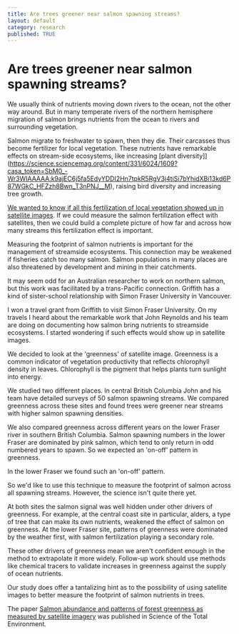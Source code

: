 ```yaml
---
title: Are trees greener near salmon spawning streams?
layout: default
category: research
published: TRUE
---  
```


# Are trees greener near salmon spawning streams?

We usually think of nutrients moving down rivers to the ocean, not the other way around. But in many temperate rivers of the northern hemisphere migration of salmon brings nutrients from the ocean to rivers and surrounding vegetation.

Salmon migrate to freshwater to spawn, then they die. Their carcasses thus become fertilizer for local vegetation. These nutrients have remarkable effects on stream-side ecosystems, like increasing [plant diversity]](https://science.sciencemag.org/content/331/6024/1609?casa_token=SbM0_-Wr3WIAAAAA:k9ajEC6j5fa5EdyYDDI2Hn7tpkR5RgV3j4tiSi7bYhidXBi13kd6P87WGkC_HFZzh8Bwn_T3nPNJ__M), raising bird diversity and increasing tree growth.

[We wanted to know if all this fertilization of local vegetation showed up in satellite images](https://www.sciencedirect.com/science/article/pii/S0048969720319616). If we could measure the salmon fertilization effect with satellites, then we could build a complete picture of how far and across how many streams this fertilization effect is important.

Measuring the footprint of salmon nutrients is important for the management of streamside ecosystems. This connection may be weakened if fisheries catch too many salmon. Salmon populations in many places are also threatened by development and mining in their catchments.

It may seem odd for an Australian researcher to work on northern salmon, but this work was facilitated by a trans-Pacific connection. Griffith has a kind of sister-school relationship with Simon Fraser University in Vancouver.

I won a travel grant from Griffith to visit Simon Fraser University. On my travels I heard about the remarkable work that John Reynolds and his team are doing on documenting how salmon bring nutrients to streamside ecosystems. I started wondering if such effects would show up in satellite images.

We decided to look at the 'greenness' of satellite image. Greenness is a common indicator of vegetation productivity that reflects chlorophyll density in leaves. Chlorophyll is the pigment that helps plants turn sunlight into energy.

We studied two different places. In central British Columbia John and his team have detailed surveys of 50 salmon spawning streams. We compared greenness across these sites and found trees were greener near streams with higher salmon spawning densities.

We also compared greenness across different years on the lower Fraser river in southern British Columbia. Salmon spawning numbers in the lower Fraser are dominated by pink salmon, which tend to only return in odd numbered years to spawn. So we expected an 'on-off' pattern in greenness.

In the lower Fraser we found such an 'on-off' pattern.

So we'd like to use this technique to measure the footprint of salmon across all spawning streams. However, the science isn't quite there yet.

At both sites the salmon signal was well hidden under other drivers of greenness. For example, at the central coast site in particular, alders, a type of tree that can make its own nutrients, weakened the effect of salmon on greenness. At the lower Fraser site, patterns of greenness were dominated by the weather first, with salmon fertilization playing a secondary role.

These other drivers of greenness mean we aren't confident enough in the method to extrapolate it more widely. Follow-up work should use methods like chemical tracers to validate increases in greenness against the supply of ocean nutrients.

Our study does offer a tantalizing hint as to the possibility of using satellite images to better measure the footprint of salmon nutrients in trees.

The paper [Salmon abundance and patterns of forest greenness as measured by satellite imagery](https://www.sciencedirect.com/science/article/pii/S0048969720319616) was published in Science of the Total Environment.   
